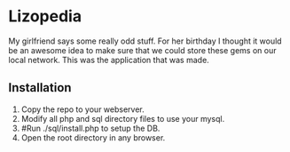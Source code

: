 # Lizopedia

My girlfriend says some really odd stuff. For her birthday I thought it would be an awesome idea to make sure that we could store these gems on our local network. This was the application that was made.

## Installation

1. Copy the repo to your webserver.
2. Modify all php and sql directory files to use your mysql.
3. #Run ./sql/install.php to setup the DB.
4. Open the root directory in any browser.
